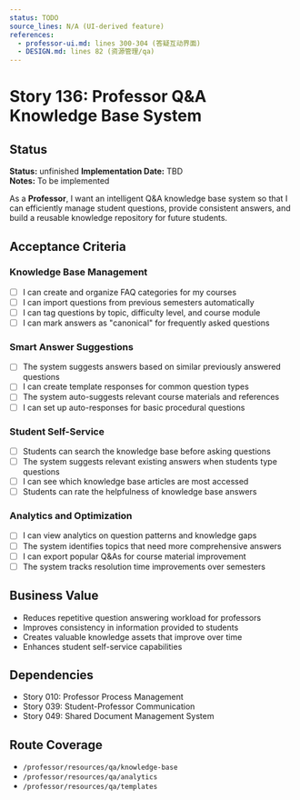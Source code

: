 ```yaml
---
status: TODO
source_lines: N/A (UI-derived feature)
references:
  - professor-ui.md: lines 300-304 (答疑互动界面)
  - DESIGN.md: lines 82 (资源管理/qa)
---
```

# Story 136: Professor Q&A Knowledge Base System

## Status
**Status:** unfinished
**Implementation Date:** TBD  
**Notes:** To be implemented

As a **Professor**, I want an intelligent Q&A knowledge base system so that I can efficiently manage student questions, provide consistent answers, and build a reusable knowledge repository for future students.

## Acceptance Criteria

### Knowledge Base Management
- [ ] I can create and organize FAQ categories for my courses
- [ ] I can import questions from previous semesters automatically
- [ ] I can tag questions by topic, difficulty level, and course module
- [ ] I can mark answers as "canonical" for frequently asked questions

### Smart Answer Suggestions
- [ ] The system suggests answers based on similar previously answered questions
- [ ] I can create template responses for common question types
- [ ] The system auto-suggests relevant course materials and references
- [ ] I can set up auto-responses for basic procedural questions

### Student Self-Service
- [ ] Students can search the knowledge base before asking questions
- [ ] The system suggests relevant existing answers when students type questions
- [ ] I can see which knowledge base articles are most accessed
- [ ] Students can rate the helpfulness of knowledge base answers

### Analytics and Optimization
- [ ] I can view analytics on question patterns and knowledge gaps
- [ ] The system identifies topics that need more comprehensive answers
- [ ] I can export popular Q&As for course material improvement
- [ ] The system tracks resolution time improvements over semesters

## Business Value
- Reduces repetitive question answering workload for professors
- Improves consistency in information provided to students
- Creates valuable knowledge assets that improve over time
- Enhances student self-service capabilities

## Dependencies
- Story 010: Professor Process Management
- Story 039: Student-Professor Communication
- Story 049: Shared Document Management System

## Route Coverage
- `/professor/resources/qa/knowledge-base`
- `/professor/resources/qa/analytics`
- `/professor/resources/qa/templates`
